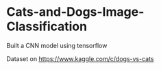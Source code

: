 # Cats-and-Dogs-Image-Classification

Built a CNN model using tensorflow

Dataset on https://www.kaggle.com/c/dogs-vs-cats
